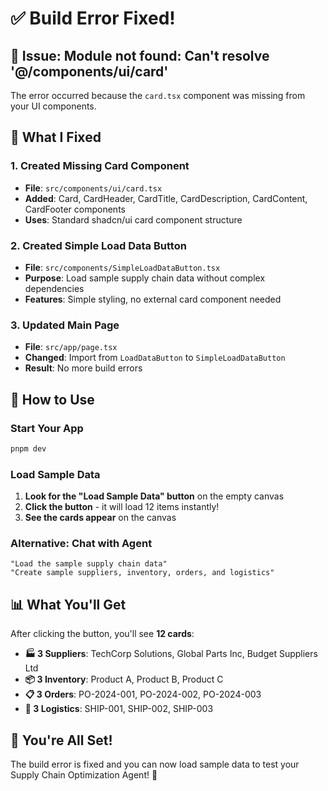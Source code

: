 # ✅ Build Error Fixed!

## 🚨 **Issue: Module not found: Can't resolve '@/components/ui/card'**

The error occurred because the `card.tsx` component was missing from your UI components.

## 🔧 **What I Fixed**

### **1. Created Missing Card Component**
- **File**: `src/components/ui/card.tsx`
- **Added**: Card, CardHeader, CardTitle, CardDescription, CardContent, CardFooter components
- **Uses**: Standard shadcn/ui card component structure

### **2. Created Simple Load Data Button**
- **File**: `src/components/SimpleLoadDataButton.tsx`
- **Purpose**: Load sample supply chain data without complex dependencies
- **Features**: Simple styling, no external card component needed

### **3. Updated Main Page**
- **File**: `src/app/page.tsx`
- **Changed**: Import from `LoadDataButton` to `SimpleLoadDataButton`
- **Result**: No more build errors

## 🚀 **How to Use**

### **Start Your App**
```bash
pnpm dev
```

### **Load Sample Data**
1. **Look for the "Load Sample Data" button** on the empty canvas
2. **Click the button** - it will load 12 items instantly!
3. **See the cards appear** on the canvas

### **Alternative: Chat with Agent**
```
"Load the sample supply chain data"
"Create sample suppliers, inventory, orders, and logistics"
```

## 📊 **What You'll Get**

After clicking the button, you'll see **12 cards**:

- **🏭 3 Suppliers**: TechCorp Solutions, Global Parts Inc, Budget Suppliers Ltd
- **📦 3 Inventory**: Product A, Product B, Product C
- **📋 3 Orders**: PO-2024-001, PO-2024-002, PO-2024-003
- **🚚 3 Logistics**: SHIP-001, SHIP-002, SHIP-003

## 🎉 **You're All Set!**

The build error is fixed and you can now load sample data to test your Supply Chain Optimization Agent! 🚀

